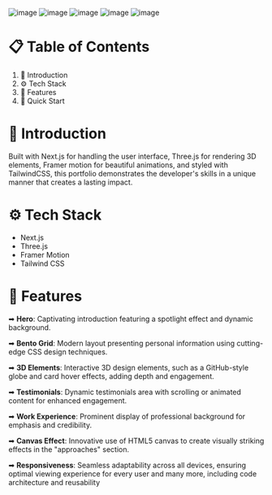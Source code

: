 ![image](https://github.com/user-attachments/assets/7a9d27d9-f0b1-45f7-8795-15f3e66587c5)
![image](https://github.com/user-attachments/assets/86eeafa5-4b34-4689-ba4b-5aed623b6855)
![image](https://github.com/user-attachments/assets/c98b5b9b-c187-4ba1-b067-27334bd58662)
![image](https://github.com/user-attachments/assets/0fe6c374-6984-4409-b788-9ecc47b6f16c)
![image](https://github.com/user-attachments/assets/31c9b1d1-e7ca-4aee-a99a-2b6ede8824a7)

# 📋 Table of Contents
1. 🤖 Introduction
2. ⚙️ Tech Stack
3. 🔋 Features
4. 🤸 Quick Start

# 🤖 Introduction
Built with Next.js for handling the user interface, Three.js for rendering 3D elements, Framer motion for beautiful animations, and styled with TailwindCSS, this portfolio demonstrates the developer's skills in a unique manner that creates a lasting impact.

# ⚙️ Tech Stack
- Next.js
- Three.js
- Framer Motion
- Tailwind CSS

# 🔋 Features
➡ **Hero**: Captivating introduction featuring a spotlight effect and dynamic background.

➡ **Bento Grid**: Modern layout presenting personal information using cutting-edge CSS design techniques.

➡ **3D Elements**: Interactive 3D design elements, such as a GitHub-style globe and card hover effects, adding depth and engagement.

➡ **Testimonials**: Dynamic testimonials area with scrolling or animated content for enhanced engagement.

➡ **Work Experience**: Prominent display of professional background for emphasis and credibility.

➡ **Canvas Effect**: Innovative use of HTML5 canvas to create visually striking effects in the "approaches" section.

➡ **Responsiveness**: Seamless adaptability across all devices, ensuring optimal viewing experience for every user and many more, including code architecture and reusability

